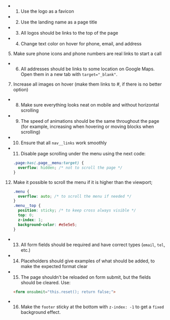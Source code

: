 + 1. Use the logo as a favicon
+ 2. Use the landing name as a page title
+ 3. All logos should be links to the top of the page
+ 4. Change text color on hover for phone, email, and address
5. Make sure phone icons and phone numbers are real links to start a call
+ 6. All addresses should be links to some location on Google Maps. Open them in a new tab with `target="_blank"`.
7. Increase all images on hover (make them links to #, if there is no better option)
+ 8. Make sure everything looks neat on mobile and without horizontal scrolling
+ 9. The speed of animations should be the same throughout the page (for example, increasing when hovering or moving blocks when scrolling)
+ 10. Ensure that all `nav__links` work smoothly
+ 11. Disable page scrolling under the menu using the next code:
    ```css
    .page:has(.page__menu:target) {
      overflow: hidden; /* not to scroll the page */
    }
    ```
12. Make it possible to scroll the menu if it is higher than the viewport;
    ```css
    .menu {
      overflow: auto; /* to scroll the menu if needed */
    }
    .menu__top {
      position: sticky; /* to keep cross always visible */
      top: 0;
      z-index: 1;
      background-color: #e5e5e5;
    }
    ```
+ 13. All form fields should be required and have correct types (`email`, `tel`, etc.)
+ 14. Placeholders should give examples of what should be added, to make the expected format clear
+ 15. The page shouldn't be reloaded on form submit, but the fields should be cleared. Use:
    ```html
    <form onsubmit="this.reset(); return false;">
    ```
- 16. Make the `footer` sticky at the bottom with `z-index: -1` to get a `fixed` background effect.
